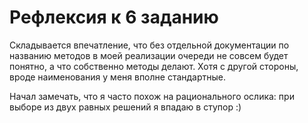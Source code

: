 # Рефлексия к 6 заданию

Складывается впечатление, что без отдельной документации
по названию методов в моей реализации очереди не совсем будет понятно,
а что собственно методы делают. Хотя с другой стороны, вроде
наименования у меня вполне стандартные.

Начал замечать, что я часто похож на рационального ослика:
при выборе из двух равных решений я впадаю в ступор :)
